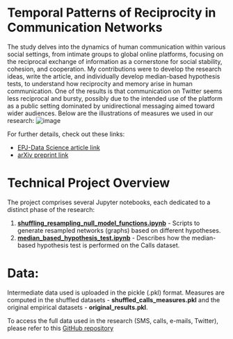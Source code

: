 # Temporal Patterns of Reciprocity in Communication Networks
The study delves into the dynamics of human communication within various social settings, from intimate groups to global online platforms, focusing on the reciprocal exchange of information as a cornerstone for social stability, cohesion, and cooperation. My contributions were to develop the research ideas, write the article, and individually develop median-based hypothesis tests, to understand how reciprocity and memory arise in human communication. One of the results is that communication on Twitter seems less reciprocal
and bursty, possibly due to the intended use of the platform as a public setting dominated by unidirectional messaging aimed toward wider audiences. Below are the illustrations of measures we used in our research:
![image](https://github.com/lukablagoje/temporal-patterns-of-reciprocity-in-communication-networks/assets/52599010/5091a5e1-6925-443f-8134-477127126424)

For further details, check out these links:
- [EPJ-Data Science article link](https://epjds.epj.org/articles/epjdata/abs/2023/01/13688_2023_Article_382/13688_2023_Article_382.html)
- [arXiv preprint link](https://arxiv.org/abs/2207.03910)

# Technical Project Overview
The project comprises several Jupyter notebooks, each dedicated to a distinct phase of the research:

1. [**shuffling_resampling_null_model_functions.ipynb**](https://github.com/lukablagoje/temporal-patterns-of-reciprocity-in-communication-networks/blob/main/shuffling_resampling_null_model_functions.ipynb) - Scripts to generate resampled networks (graphs) based on different hypotheses.
2. [**median_based_hypothesis_test.ipynb**](https://github.com/lukablagoje/temporal-patterns-of-reciprocity-in-communication-networks/blob/main/median_based_hypothesis_test.ipynb) - Describes how the median-based hypothesis test is performed on the Calls dataset.

# Data:
Intermediate data used is uploaded in the pickle (.pkl) format. Measures are computed in the shuffled datasets - **shuffled_calls_measures.pkl**  and the original empirical datasets - **original_results.pkl**.

To access the  full data used in the research (SMS, calls, e-mails, Twitter), please refer to this [GitHub repository](https://github.com/dynamicalsystemsceu/data)
